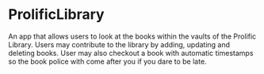 # ProlificLibrary

An app that allows users to look at the books within the vaults of the Prolific Library.  Users may contribute to the library by adding, updating and deleting books.
User may also checkout a book with automatic timestamps so the book police with come after you if you dare to be late.
